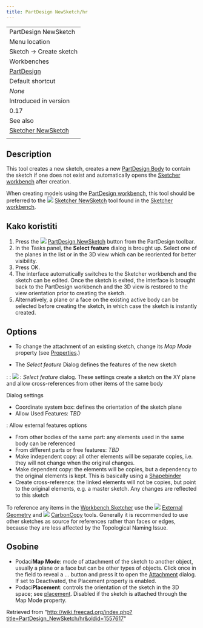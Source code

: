 ```yaml
---
title: PartDesign NewSketch/hr
---
```

|  |
| --- |
| PartDesign NewSketch |
| Menu location |
| Sketch → Create sketch |
| Workbenches |
| [PartDesign](/PartDesign_Workbench "PartDesign Workbench") |
| Default shortcut |
| *None* |
| Introduced in version |
| 0.17 |
| See also |
| [Sketcher NewSketch](/Sketcher_NewSketch "Sketcher NewSketch") |
|  |

## Description

This tool creates a new sketch, creates a new [PartDesign Body](/PartDesign_Body "PartDesign Body") to contain the sketch if one does not exist and automatically opens the [Sketcher workbench](/Sketcher_Workbench "Sketcher Workbench") after creation.

When creating models using the [PartDesign workbench](/PartDesign_Workbench "PartDesign Workbench"), this tool should be preferred to the ![](/images/Sketcher_NewSketch.svg) [Sketcher NewSketch](/Sketcher_NewSketch "Sketcher NewSketch") tool found in the [Sketcher workbench](/Sketcher_Workbench "Sketcher Workbench").

## Kako koristiti

1. Press the ![](/images/PartDesign_NewSketch.svg) [PartDesign NewSketch](/PartDesign_NewSketch "PartDesign NewSketch") button from the PartDesign toolbar.
2. In the Tasks panel, the **Select feature** dialog is brought up. Select one of the planes in the list or in the 3D view which can be reoriented for better visibility.
3. Press OK.
4. The interface automatically switches to the Sketcher workbench and the sketch can be edited. Once the sketch is exited, the interface is brought back to the PartDesign workbench and the 3D view is restored to the view orientation prior to creating the sketch.
5. Alternatively, a plane or a face on the existing active body can be selected before creating the sketch, in which case the sketch is instantly created.

## Options

* To change the attachment of an existing sketch, change its *Map Mode* property (see [Properties](#Properties).)

* The *Select feature* Dialog defines the features of the new sketch

:   :   ![](/images/PartDesign.CreateSketch.SelectFeatureDialog.jpeg)
    :   *Select feature* dialog. These settings create a sketch on the XY plane and allow cross-references from other items of the same body

Dialog settings

* Coordinate system box: defines the orientation of the sketch plane
* Allow Used Features: *TBD*

:   Allow external features options

* From other bodies of the same part: any elements used in the same body can be referenced
* From different parts or free features: *TBD*
* Make independent copy: all other elements will be separate copies, i.e. they will not change when the original changes.
* Make dependent copy: the elements will be copies, but a dependency to the original elements is kept. This is basically using a [Shapebinder](/PartDesign_ShapeBinder "PartDesign ShapeBinder")
* Create cross-reference: the linked elements will not be copies, but point to the original elements, e.g. a master sketch. Any changes are reflected to this sketch

To reference any items in the [Workbench Sketcher](/Sketcher_Workbench "Sketcher Workbench") use the ![](/images/Sketcher_External.svg) [External Geometry](/Sketcher_External "Sketcher External") and ![](/images/Sketcher_CarbonCopy.svg) [CarbonCopy](/Sketcher_CarbonCopy "Sketcher CarbonCopy") tools. Generally it is recommended to use other sketches as source for references rather than faces or edges, because they are less affected by the Topological Naming Issue.

## Osobine

* Podaci**Map Mode**: mode of attachment of the sketch to another object, usually a plane or a face but can be other types of objects. Click once in the field to reveal a ... button and press it to open the [Attachment](/Part_EditAttachment "Part EditAttachment") dialog. If set to Deactivated, the Placement property is enabled.
* Podaci**Placement**: controls the orientation of the sketch in the 3D space; see [placement](/Std_Placement "Std Placement"). Disabled if the sketch is attached through the Map Mode property.

Retrieved from "<http://wiki.freecad.org/index.php?title=PartDesign_NewSketch/hr&oldid=1557617>"